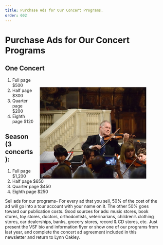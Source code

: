 ```yaml
---
title: Purchase Ads for Our Concert Programs.
order: 602
---
```

# Purchase Ads for Our Concert Programs

## One Concert<img style="float: right; padding-top: 30px; margin-right: 40px; margin-left: 20px; margin-top: 20px;" width="350px" src="/images/mr_oakley.jpg"></img>
1. Full page $500
1. Half page $300
1. Quarter page $200
1. Eighth page $120

## Season (3 concerts):
1. Full page $1,200
1. Half page $650
1. Quarter page $450
1. Eighth page $250

Sell ads for our programs- For every ad that you sell, 50% of the cost of the ad will go into a tour account with your name on it. The other 50% goes toward our publication costs. Good sources for ads: music stores, book stores, toy stores, doctors, orthodontists, veterinarians, children’s clothing stores, car dealerships, banks, grocery stores, record & CD stores, etc. Just present the VSF bio and information flyer or show one of our programs from last year, and complete the concert ad agreement included in this newsletter and return to Lynn Oakley.
